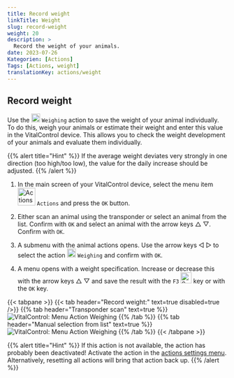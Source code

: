 ```yaml
---
title: Record weight
linkTitle: Weight
slug: record-weight
weight: 20
description: >
  Record the weight of your animals.
date: 2023-07-26
Kategorien: [Actions]
Tags: [Actions, weight]
translationKey: actions/weight
---
```


## Record weight
Use the <img src="/icons/weight.svg" width="20" align="bottom" alt="Weihgin" /> `Weighing` action to save the weight of your animal individually. To do this, weigh your animals or estimate their weight and enter this value in the VitalControl device. This allows you to check the weight development of your animals and evaluate them individually.

{{% alert title="Hint" %}}
If the average weight deviates very strongly in one direction (too high/too low), the value for the daily increase should be adjusted.
{{% /alert %}}

1. In the main screen of your VitalControl device, select the menu item  &nbsp;<img src="/icons/actions.svg" width="40" align="bottom" alt="Actions" /> `Actions` and press the `OK` button.

2. Either scan an animal using the transponder or select an animal from the list. Confirm with `OK` and select an animal with the arrow keys △ ▽. Confirm with `OK`.

3. A submenu with the animal actions opens. Use the arrow keys ◁ ▷ to select the action <img src="/icons/weight.svg" width="20" align="bottom" alt="Weighing" /> `Weighing` and confirm with `OK`.

4. A menu opens with a weight specification. Increase or decrease this with the arrow keys △ ▽ and save the result with the `F3` <img src="/icons/save.svg" width="25" align="bottom" alt="Save" /> key or with the `OK` key.

{{< tabpane >}}
{{< tab header="Record weight:" text=true disabled=true />}}
{{% tab header="Transponder scan" text=true %}}
  ![VitalControl: Menu Action Weighing](../images/weighing-scan.png "Weighing")
{{% /tab %}}
{{% tab header="Manual selection from list" text=true %}}
  ![VitalControl: Menu Action Weighing](../images/weighing.png "Weighing")
{{% /tab %}}
{{< /tabpane >}}

{{% alert title="Hint" %}}
If this action is not available, the action has probably been deactivated! Activate the action in the [actions settings menu](../settings/). Alternatively, resetting all actions will bring that action back up.
{{% /alert %}}
